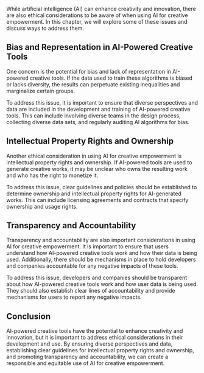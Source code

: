 
While artificial intelligence (AI) can enhance creativity and innovation, there are also ethical considerations to be aware of when using AI for creative empowerment. In this chapter, we will explore some of these issues and discuss ways to address them.

Bias and Representation in AI-Powered Creative Tools
----------------------------------------------------

One concern is the potential for bias and lack of representation in AI-powered creative tools. If the data used to train these algorithms is biased or lacks diversity, the results can perpetuate existing inequalities and marginalize certain groups.

To address this issue, it is important to ensure that diverse perspectives and data are included in the development and training of AI-powered creative tools. This can include involving diverse teams in the design process, collecting diverse data sets, and regularly auditing AI algorithms for bias.

Intellectual Property Rights and Ownership
------------------------------------------

Another ethical consideration in using AI for creative empowerment is intellectual property rights and ownership. If AI-powered tools are used to generate creative works, it may be unclear who owns the resulting work and who has the right to monetize it.

To address this issue, clear guidelines and policies should be established to determine ownership and intellectual property rights for AI-generated works. This can include licensing agreements and contracts that specify ownership and usage rights.

Transparency and Accountability
-------------------------------

Transparency and accountability are also important considerations in using AI for creative empowerment. It is important to ensure that users understand how AI-powered creative tools work and how their data is being used. Additionally, there should be mechanisms in place to hold developers and companies accountable for any negative impacts of these tools.

To address this issue, developers and companies should be transparent about how AI-powered creative tools work and how user data is being used. They should also establish clear lines of accountability and provide mechanisms for users to report any negative impacts.

Conclusion
----------

AI-powered creative tools have the potential to enhance creativity and innovation, but it is important to address ethical considerations in their development and use. By ensuring diverse perspectives and data, establishing clear guidelines for intellectual property rights and ownership, and promoting transparency and accountability, we can create a responsible and equitable use of AI for creative empowerment.
